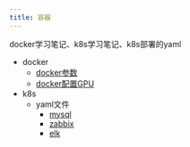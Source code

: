```yaml
---
title: 容器
---
```

docker学习笔记、k8s学习笔记、k8s部署的yaml
- docker
  - [docker参数](./docker/1.docker参数.md)
  - [docker配置GPU](./docker/2.docker配置GPU.md)
- k8s
  - yaml文件
    - [mysql](./k8s/yaml/1.mysql.yaml)
    - [zabbix](./k8s/yaml/2.zaabix.yaml)
    - [elk](./k8s/yaml/3.elk.yaml)